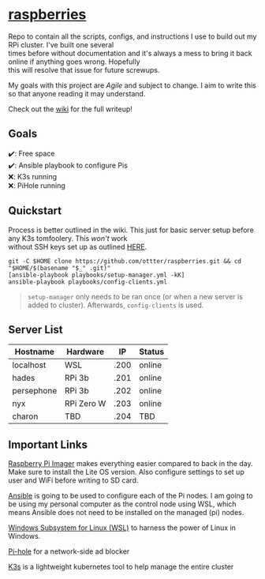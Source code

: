 # [raspberries](https://github.com/ottter/raspberries/wiki)

Repo to contain all the scripts, configs, and instructions I use to build out my RPi cluster. I've built one several \
times before without documentation and it's always a mess to bring it back online if anything goes wrong. Hopefully \
this will resolve that issue for future screwups.

My goals with this project are *Agile* and subject to change. I aim to write this so that anyone reading it may understand.

Check out the [wiki](https://github.com/ottter/raspberries/wiki) for the full writeup!

## Goals

✔️: Free space\
✔️: Ansible playbook to configure Pis\
❌: K3s running\
❌: PiHole running

## Quickstart

Process is better outlined in the wiki. This just for basic server setup before any K3s tomfoolery. This *won't* work \
without SSH keys set up as outlined [HERE](https://github.com/ottter/raspberries/wiki#configuring-ssh-for-ansible).

```console
git -C $HOME clone https://github.com/ottter/raspberries.git && cd "$HOME/$(basename "$_" .git)"
[ansible-playbook playbooks/setup-manager.yml -kK]
ansible-playbook playbooks/config-clients.yml
```

> `setup-manager` only needs to be ran once (or when a new server is added to cluster). Afterwards, `config-clients` is used.

## Server List

| Hostname   |  Hardware  |  IP  |  Status   |
|------------|------------|------|-----------|
| localhost  | WSL        | .200 | online    |
| hades      | RPi 3b     | .201 | online    |
| persephone | RPi 3b     | .202 | online    |
| nyx        | RPi Zero W | .203 | online    |
| charon     | TBD        | .204 | TBD       |

## Important Links

[Raspberry Pi Imager](https://www.raspberrypi.com/software/) makes everything easier compared to back in the day.
 Make sure to install the Lite OS version. Also configure settings to set up user and WiFi before writing to SD card.

[Ansible](https://docs.ansible.com/ansible/latest/installation_guide/intro_installation.html) is going to be used to
 configure each of the Pi nodes. I am going to be using my personal computer as the control node using WSL, which means
 Ansible does not need to be installed on the managed (pi) nodes.

[Windows Subsystem for Linux (WSL)](https://learn.microsoft.com/en-us/windows/wsl/install) to harness the power of Linux
 in Windows.

 [Pi-hole](https://pi-hole.net/) for a network-side ad blocker

 [K3s](https://k3s.io/) is a lightweight kubernetes tool to help manage the entire cluster
